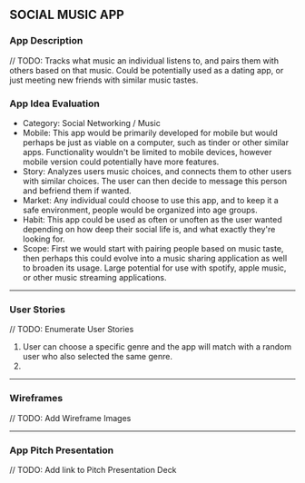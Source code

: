## SOCIAL MUSIC APP

### App Description
// TODO: Tracks what music an individual listens to, and pairs them with others based on that music. Could be potentially used as a dating app, or just meeting new friends with similar music tastes.

### App Idea Evaluation
* Category: Social Networking / Music
* Mobile: This app would be primarily developed for mobile but would perhaps be just as viable on a computer, such as tinder or other similar apps. Functionality wouldn't be limited to mobile devices, however mobile version could potentially have more features.
* Story: Analyzes users music choices, and connects them to other users with similar choices. The user can then decide to message this person and befriend them if wanted.
* Market: Any individual could choose to use this app, and to keep it a safe environment, people would be organized into age groups.
* Habit: This app could be used as often or unoften as the user wanted depending on how deep their social life is, and what exactly they're looking for.
* Scope: First we would start with pairing people based on music taste, then perhaps this could evolve into a music sharing application as well to broaden its usage. Large potential for use with spotify, apple music, or other music streaming applications.

---

### User Stories
// TODO: Enumerate User Stories
1. User can choose a specific genre and the app will match with a random user who also selected the same genre.
2. 
---

### Wireframes
// TODO: Add Wireframe Images

---

### App Pitch Presentation
// TODO: Add link to Pitch Presentation Deck
